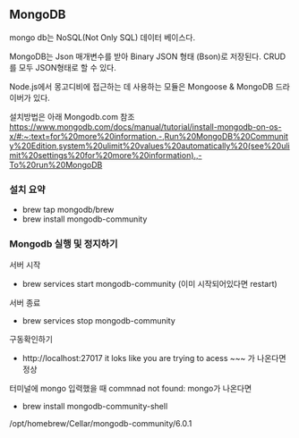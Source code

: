 ## MongoDB
mongo db는 NoSQL(Not Only SQL) 데이터 베이스다.

MongoDB는 Json 매개변수를 받아 Binary JSON 형태 (Bson)로 저장된다.
CRUD를 모두 JSON형태로 할 수 있다. 

Node.js에서 몽고디비에 접근하는 데 사용하는 모듈은 Mongoose & MongoDB 드라이버가 있다.

설치방법은 아래 Mongodb.com 참조
https://www.mongodb.com/docs/manual/tutorial/install-mongodb-on-os-x/#:~:text=for%20more%20information.-,Run%20MongoDB%20Community%20Edition,system%20ulimit%20values%20automatically%20(see%20ulimit%20settings%20for%20more%20information).,-To%20run%20MongoDB

### 설치 요약

* brew tap mongodb/brew
* brew install mongodb-community

### Mongodb 실행 및 정지하기
서버 시작
* brew services start mongodb-community
(이미 시작되어있다면 restart)

서버 종료
* brew services stop mongodb-community

구동확인하기
* http://localhost:27017 
it loks like you are trying to acess ~~~  가 나온다면 정상

터미널에 mongo 입력했을 때 commnad not found: mongo가 나온다면
* brew install mongodb-community-shell

/opt/homebrew/Cellar/mongodb-community/6.0.1
